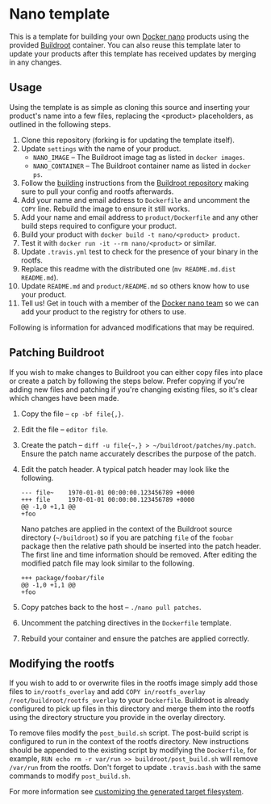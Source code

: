 Nano template
=============

This is a template for building your own [Docker nano](https://github.com/Docker-nano) products using the provided
[Buildroot](http://buildroot.uclibc.org) container. You can also reuse this template later to update your products
after this template has received updates by merging in any changes.

Usage
-----

Using the template is as simple as cloning this source and inserting your product's name into a few files, replacing
the &lt;product> placeholders, as outlined in the following steps.

 1. Clone this repository (forking is for updating the template itself).
 2. Update `settings` with the name of your product.
    * `NANO_IMAGE` – The Buildroot image tag as listed in `docker images`.
    * `NANO_CONTAINER` – The Buildroot container name as listed in `docker ps`.
 3. Follow the [building](https://github.com/Docker-nano/Buildroot#building) instructions from the
    [Buildroot repository](https://github.com/Docker-nano/Buildroot) making sure to pull your config and rootfs
    afterwards.
 4. Add your name and email address to `Dockerfile` and uncomment the `COPY` line. Rebuild the image to ensure it still
    works.
 5. Add your name and email address to `product/Dockerfile` and any other build steps required to configure your
    product.
 6. Build your product with `docker build -t nano/<product> product`.
 7. Test it with `docker run -it --rm nano/<product>` or similar.
 8. Update `.travis.yml` test to check for the presence of your binary in the rootfs.
 9. Replace this readme with the distributed one (`mv README.md.dist README.md`).
 10. Update `README.md` and `product/README.md` so others know how to use your product.
 11. Tell us! Get in touch with a member of the [Docker nano team](https://github.com/orgs/Docker-nano/people) so we
     can add your product to the registry for others to use.

Following is information for advanced modifications that may be required.

Patching Buildroot
------------------

If you wish to make changes to Buildroot you can either copy files into place or create a patch by following the steps
below. Prefer copying if you're adding new files and patching if you're changing existing files, so it's clear which
changes have been made.

 1. Copy the file – `cp -bf file{,}`.
 2. Edit the file – `editor file`.
 3. Create the patch – `diff -u file{~,} > ~/buildroot/patches/my.patch`. Ensure the patch name accurately describes
    the purpose of the patch.
 4. Edit the patch header. A typical patch header may look like the following.
    ```
    --- file~    1970-01-01 00:00:00.123456789 +0000
    +++ file     1970-01-01 00:00:00.123456789 +0000
    @@ -1,0 +1,1 @@
    +foo
    ```

    Nano patches are applied in the context of the Buildroot source directory (`~/buildroot`) so if you are patching
    `file` of the `foobar` package then the relative path should be inserted into the patch header. The first line and
    time information should be removed. After editing the modified patch file may look similar to the following.

    ```
    +++ package/foobar/file
    @@ -1,0 +1,1 @@
    +foo
    ```
 5. Copy patches back to the host – `./nano pull patches`.
 6. Uncomment the patching directives in the `Dockerfile` template.
 7. Rebuild your container and ensure the patches are applied correctly.

Modifying the rootfs
--------------------

If you wish to add to or overwrite files in the rootfs image simply add those files to `in/rootfs_overlay` and add
`COPY in/rootfs_overlay /root/buildroot/rootfs_overlay` to your `Dockerfile`. Buildroot is already configured to pick
up files in this directory and merge them into the rootfs using the directory structure you provide in the overlay
directory.

To remove files modify the `post_build.sh` script. The post-build script is configured to run in the context of the
rootfs directory. New instructions should be appended to the existing script by modifying the `Dockerfile`, for
example, `RUN echo rm -r var/run >> buildroot/post_build.sh` will remove `/var/run` from the rootfs. Don't forget to
update `.travis.bash` with the same commands to modify `post_build.sh`.

For more information see
[customizing the generated target filesystem](http://buildroot.uclibc.org/downloads/manual/manual.html#rootfs-custom).
